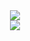 <div align="center">

<img src="https://i.pinimg.com/originals/18/89/b0/1889b023b59f55fccda7df4e46f5f14f.png">
<br>
<img src="https://github-readme-stats.vercel.app/api?username=VerheijenWebdevelopment">

</div>
